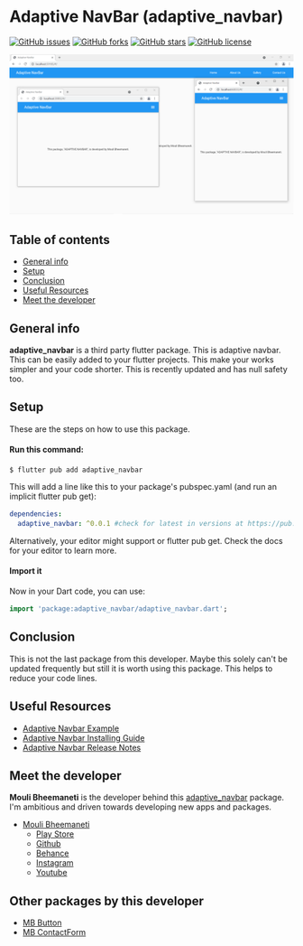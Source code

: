 # Adaptive NavBar (adaptive_navbar)

[![GitHub issues](https://img.shields.io/github/issues/moulibheemaneti/adaptive_navbar)](https://github.com/moulibheemaneti/adaptive_navbar/issues)
[![GitHub forks](https://img.shields.io/github/forks/moulibheemaneti/adaptive_navbar)](https://github.com/moulibheemaneti/adaptive_navbar/network)
[![GitHub stars](https://img.shields.io/github/stars/moulibheemaneti/adaptive_navbar)](https://github.com/moulibheemaneti/adaptive_navbar/stargazers)
[![GitHub license](https://img.shields.io/github/license/moulibheemaneti/adaptive_navbar)](https://github.com/moulibheemaneti/adaptive_navbar/blob/master/LICENSE)

![Adaptive Navbar](screenshots/adaptive_navbar.png)

## Table of contents
* [General info](#general-info)
* [Setup](#setup)
* [Conclusion](#conclusion)
* [Useful Resources](#useful-resources)
* [Meet the developer](#meet-the-developer)

## General info
**adaptive_navbar** is a third party flutter package. This is adaptive navbar. This can be easily added to your flutter projects. This make your works simpler and your code shorter. This is recently updated and has null safety too. 
	
## Setup
These are the steps on how to use this package.

#### Run this command:

```
$ flutter pub add adaptive_navbar
```

This will add a line like this to your package's pubspec.yaml (and run an implicit flutter pub get):
```yaml
dependencies:
  adaptive_navbar: ^0.0.1 #check for latest in versions at https://pub.dev/packages/adaptive_navbar/versions
```
Alternatively, your editor might support or flutter pub get. Check the docs for your editor to learn more.

#### Import it
Now in your Dart code, you can use:
```dart
import 'package:adaptive_navbar/adaptive_navbar.dart';
```

## Conclusion
This is not the last package from this developer. Maybe this solely can't be updated frequently but still it is worth using this package. This helps to reduce your code lines.

## Useful Resources
* [Adaptive Navbar Example](https://pub.dev/packages/adaptive_navbar/example)
* [Adaptive Navbar Installing Guide](https://pub.dev/packages/adaptive_navbar/install)
* [Adaptive Navbar Release Notes](https://pub.dev/packages/adaptive_navbar/changelog)

## Meet the developer
**Mouli Bheemaneti** is the developer behind this [adaptive_navbar](https://pub.dev/packages/adaptive_navbar) package. I'm ambitious and driven towards developing new apps and packages.
* [Mouli Bheemaneti](https://www.moulibheemaneti.com)
	* [Play Store](https://play.google.com/store/apps/dev?id=5025838786028729109)
	* [Github](https://www.github.com/moulibheemaneti)
	* [Behance](https://www.behance.com/moulibheemaneti)
	* [Instagram](https://www.instagram.com/mouli.bheemaneti)
	* [Youtube](https://www.youtube.com/bemouli)

## Other packages by this developer
* [MB Button](https://pub.dev/packages/mb_button)
* [MB ContactForm](https://pub.dev/packages/mb_contact_form)
